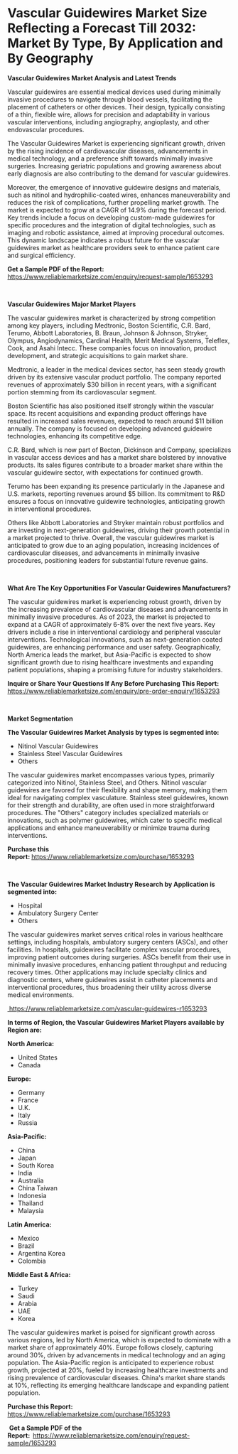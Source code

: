<p><h1>Vascular Guidewires Market Size Reflecting a Forecast Till 2032: Market By Type, By Application and By Geography</h1></p><p><strong>Vascular Guidewires Market Analysis and Latest Trends</strong></p>
<p><p>Vascular guidewires are essential medical devices used during minimally invasive procedures to navigate through blood vessels, facilitating the placement of catheters or other devices. Their design, typically consisting of a thin, flexible wire, allows for precision and adaptability in various vascular interventions, including angiography, angioplasty, and other endovascular procedures.</p><p>The Vascular Guidewires Market is experiencing significant growth, driven by the rising incidence of cardiovascular diseases, advancements in medical technology, and a preference shift towards minimally invasive surgeries. Increasing geriatric populations and growing awareness about early diagnosis are also contributing to the demand for vascular guidewires. </p><p>Moreover, the emergence of innovative guidewire designs and materials, such as nitinol and hydrophilic-coated wires, enhances maneuverability and reduces the risk of complications, further propelling market growth. The market is expected to grow at a CAGR of 14.9% during the forecast period. Key trends include a focus on developing custom-made guidewires for specific procedures and the integration of digital technologies, such as imaging and robotic assistance, aimed at improving procedural outcomes. This dynamic landscape indicates a robust future for the vascular guidewires market as healthcare providers seek to enhance patient care and surgical efficiency.</p></p>
<p><strong>Get a Sample PDF of the Report:&nbsp;</strong> <a href="https://www.reliablemarketsize.com/enquiry/request-sample/1653293?utm_campaign=3033&utm_medium=2&utm_source=Github&utm_content=ia&utm_term=16042025&utm_id=vascular-guidewires">https://www.reliablemarketsize.com/enquiry/request-sample/1653293</a></p>
<p>&nbsp;</p>
<p><strong>Vascular Guidewires Major Market Players</strong></p>
<p><p>The vascular guidewires market is characterized by strong competition among key players, including Medtronic, Boston Scientific, C.R. Bard, Terumo, Abbott Laboratories, B. Braun, Johnson & Johnson, Stryker, Olympus, Angiodynamics, Cardinal Health, Merit Medical Systems, Teleflex, Cook, and Asahi Intecc. These companies focus on innovation, product development, and strategic acquisitions to gain market share.</p><p>Medtronic, a leader in the medical devices sector, has seen steady growth driven by its extensive vascular product portfolio. The company reported revenues of approximately $30 billion in recent years, with a significant portion stemming from its cardiovascular segment.</p><p>Boston Scientific has also positioned itself strongly within the vascular space. Its recent acquisitions and expanding product offerings have resulted in increased sales revenues, expected to reach around $11 billion annually. The company is focused on developing advanced guidewire technologies, enhancing its competitive edge.</p><p>C.R. Bard, which is now part of Becton, Dickinson and Company, specializes in vascular access devices and has a market share bolstered by innovative products. Its sales figures contribute to a broader market share within the vascular guidewire sector, with expectations for continued growth.</p><p>Terumo has been expanding its presence particularly in the Japanese and U.S. markets, reporting revenues around $5 billion. Its commitment to R&D ensures a focus on innovative guidewire technologies, anticipating growth in interventional procedures.</p><p>Others like Abbott Laboratories and Stryker maintain robust portfolios and are investing in next-generation guidewires, driving their growth potential in a market projected to thrive. Overall, the vascular guidewires market is anticipated to grow due to an aging population, increasing incidences of cardiovascular diseases, and advancements in minimally invasive procedures, positioning leaders for substantial future revenue gains.</p></p>
<p>&nbsp;</p>
<p><strong>What Are The Key Opportunities For Vascular Guidewires Manufacturers?</strong></p>
<p><p>The vascular guidewires market is experiencing robust growth, driven by the increasing prevalence of cardiovascular diseases and advancements in minimally invasive procedures. As of 2023, the market is projected to expand at a CAGR of approximately 6-8% over the next five years. Key drivers include a rise in interventional cardiology and peripheral vascular interventions. Technological innovations, such as next-generation coated guidewires, are enhancing performance and user safety. Geographically, North America leads the market, but Asia-Pacific is expected to show significant growth due to rising healthcare investments and expanding patient populations, shaping a promising future for industry stakeholders.</p></p>
<p><strong>Inquire or Share Your Questions If Any Before Purchasing This Report:</strong> <a href="https://www.reliablemarketsize.com/enquiry/pre-order-enquiry/1653293?utm_campaign=3033&utm_medium=2&utm_source=Github&utm_content=ia&utm_term=16042025&utm_id=vascular-guidewires">https://www.reliablemarketsize.com/enquiry/pre-order-enquiry/1653293</a></p>
<p>&nbsp;</p>
<p><strong>Market Segmentation</strong></p>
<p><strong>The Vascular Guidewires Market Analysis by types is segmented into:</strong></p>
<p><ul><li>Nitinol Vascular Guidewires</li><li>Stainless Steel Vascular Guidewires</li><li>Others</li></ul></p>
<p><p>The vascular guidewires market encompasses various types, primarily categorized into Nitinol, Stainless Steel, and Others. Nitinol vascular guidewires are favored for their flexibility and shape memory, making them ideal for navigating complex vasculature. Stainless steel guidewires, known for their strength and durability, are often used in more straightforward procedures. The "Others" category includes specialized materials or innovations, such as polymer guidewires, which cater to specific medical applications and enhance maneuverability or minimize trauma during interventions.</p></p>
<p><strong>Purchase this Report:&nbsp;</strong><a href="https://www.reliablemarketsize.com/purchase/1653293?utm_campaign=3033&utm_medium=2&utm_source=Github&utm_content=ia&utm_term=16042025&utm_id=vascular-guidewires">https://www.reliablemarketsize.com/purchase/1653293</a></p>
<p>&nbsp;</p>
<p><strong>The Vascular Guidewires Market Industry Research by Application is segmented into:</strong></p>
<p><ul><li>Hospital</li><li>Ambulatory Surgery Center</li><li>Others</li></ul></p>
<p><p>The vascular guidewires market serves critical roles in various healthcare settings, including hospitals, ambulatory surgery centers (ASCs), and other facilities. In hospitals, guidewires facilitate complex vascular procedures, improving patient outcomes during surgeries. ASCs benefit from their use in minimally invasive procedures, enhancing patient throughput and reducing recovery times. Other applications may include specialty clinics and diagnostic centers, where guidewires assist in catheter placements and interventional procedures, thus broadening their utility across diverse medical environments.</p></p>
<p><a href="https://www.reliablemarketsize.com/vascular-guidewires-r1653293?utm_campaign=3033&utm_medium=2&utm_source=Github&utm_content=ia&utm_term=16042025&utm_id=vascular-guidewires">&nbsp;https://www.reliablemarketsize.com/vascular-guidewires-r1653293</a></p>
<p><strong>In terms of Region, the Vascular Guidewires Market Players available by Region are:</strong></p>
<p>
    <p> <strong> North America: </strong>
        <ul>
            <li>United States</li>
            <li>Canada</li>
        </ul>
        </p> 
    <p> <strong> Europe: </strong>
        <ul>
            <li>Germany</li>
            <li>France</li>
            <li>U.K.</li>
            <li>Italy</li>
            <li>Russia</li>
        </ul>
        </p> 
    <p> <strong> Asia-Pacific: </strong>
        <ul>
            <li>China</li>
            <li>Japan</li>
            <li>South Korea</li>
            <li>India</li>
            <li>Australia</li>
            <li>China Taiwan</li>
            <li>Indonesia</li>
            <li>Thailand</li>
            <li>Malaysia</li>
        </ul>
        </p> 
    <p> <strong> Latin America: </strong>
        <ul>
            <li>Mexico</li>
            <li>Brazil</li>
            <li>Argentina Korea</li>
            <li>Colombia</li>
        </ul>
        </p> 
    <p> <strong> Middle East & Africa: </strong>
        <ul>
            <li>Turkey</li>
            <li>Saudi</li>
            <li>Arabia</li>
            <li>UAE</li>
            <li>Korea</li>
        </ul>
    </p>
    </p>
<p><p>The vascular guidewires market is poised for significant growth across various regions, led by North America, which is expected to dominate with a market share of approximately 40%. Europe follows closely, capturing around 30%, driven by advancements in medical technology and an aging population. The Asia-Pacific region is anticipated to experience robust growth, projected at 20%, fueled by increasing healthcare investments and rising prevalence of cardiovascular diseases. China's market share stands at 10%, reflecting its emerging healthcare landscape and expanding patient population.</p></p>
<p><strong>Purchase this Report: </strong><a href="https://www.reliablemarketsize.com/purchase/1653293?utm_campaign=3033&utm_medium=2&utm_source=Github&utm_content=ia&utm_term=16042025&utm_id=vascular-guidewires">https://www.reliablemarketsize.com/purchase/1653293</a></p>
<p>&nbsp;<strong>Get a Sample PDF of the Report:&nbsp;&nbsp;</strong><a href="https://www.reliablemarketsize.com/enquiry/request-sample/1653293?utm_campaign=3033&utm_medium=2&utm_source=Github&utm_content=ia&utm_term=16042025&utm_id=vascular-guidewires">https://www.reliablemarketsize.com/enquiry/request-sample/1653293</a></p>
<p><strong></strong></p>
<p><p></p><p></p><p></p></p>